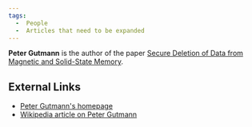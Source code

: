 ```yaml
---
tags:
  -  People
  -  Articles that need to be expanded
---
```

**Peter Gutmann** is the author of the paper [Secure Deletion of Data
from Magnetic and Solid-State
Memory](https://www.cs.auckland.ac.nz/~pgut001/pubs/secure_del.html).

## External Links

- [Peter Gutmann's homepage](https://www.cs.auckland.ac.nz/~pgut001/)
- [Wikipedia article on Peter
  Gutmann](https://en.wikipedia.org/wiki/Peter_Gutmann)

